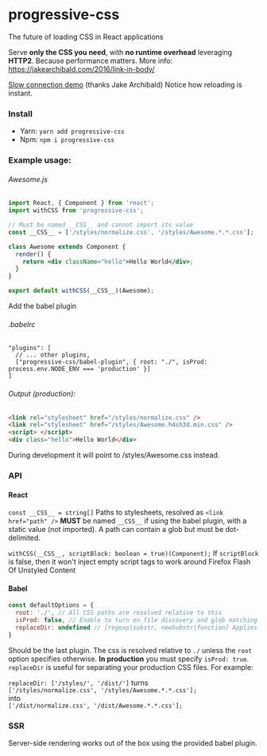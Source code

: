 # progressive-css
The future of loading CSS in React applications

Serve **only the CSS you need**, with **no runtime overhead** leveraging **HTTP2**. Because performance matters.
More info: https://jakearchibald.com/2016/link-in-body/

[Slow connection demo]( https://jakearchibald-demos.herokuapp.com/progressive-css/) (thanks Jake Archibald)
Notice how reloading is instant.

### Install

- Yarn: `yarn add progressive-css`
- Npm: `npm i progressive-css`

### Example usage:

###### Awesome.js
```jsx harmony
import React, { Component } from 'react';
import withCSS from 'progressive-css';

// Must be named __CSS__ and cannot import its value
const __CSS__ = ['/styles/normalize.css', '/styles/Awesome.*.*.css'];

class Awesome extends Component {
  render() {
    return <div className="hello">Hello World</div>;
  }
}

export default withCSS(__CSS__)(Awesome);
```

Add the babel plugin

###### .babelrc
```
"plugins": [
  // ... other plugins,
  ["progressive-css/babel-plugin", { root: "./", isProd: process.env.NODE_ENV === 'production' }]
]
```

###### Output (production):
```html
<link rel="stylesheet" href="/styles/normalize.css" />
<link rel="stylesheet" href="/styles/Awesome.h4sh3d.min.css" />
<script> </script>
<div class="hello">Hello World</div>
```

During development it will point to /styles/Awesome.css instead.

### API

#### React
`const __CSS__ = string[]` Paths to stylesheets, resolved as `<link href="path" />`
**MUST** be named `__CSS__` if using the babel plugin, with a static value (not imported).
A path can contain a glob but must be dot-delimited.

`withCSS(__CSS__, scriptBlock: boolean = true)(Component);`
If `scriptBlock` is false, then it won't inject empty script tags to work around Firefox Flash Of Unstyled Content

#### Babel
```javascript
const defaultOptions = {
  root: './', // All CSS paths are resolved relative to this
  isProd: false, // Enable to turn on file discovery and glob matching
  replaceDir: undefined // [regexp|substr, newSubstr|function] Applies string.replace() to the directories
}
```

Should be the last plugin. The css is resolved relative to `./` unless the `root` option specifies otherwise.
**In production** you must specify `isProd: true`.  
`replaceDir` is useful for separating your production CSS files. For example:


`replaceDir: ['/styles/', '/dist/']` turns  
`['/styles/normalize.css', '/styles/Awesome.*.*.css'];`  
into  
`['/dist/normalize.css', '/dist/Awesome.*.*.css'];`


### SSR
Server-side rendering works out of the box using the provided babel plugin.
